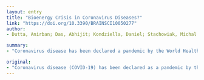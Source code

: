 ```yaml
---
layout: entry
title: "Bioenergy Crisis in Coronavirus Diseases?"
link: "https://doi.org/10.3390/BRAINSCI10050277"
author:
- Dutta, Anirban; Das, Abhijit; Kondziella, Daniel; Stachowiak, Michal K.

summary:
- "Coronavirus disease has been declared a pandemic by the World Health Organization (WHO) Corona virus disease (COVID-19) declared as a Pandemic. Coronavirus is a disease that can cause COVID to spread. The disease was declared as an outbreak by the WHO. It's not known if it's a virus. WHO has declared it a 'pandemic' by the world health organization."

original:
- "Coronavirus disease (COVID-19) has been declared as a pandemic by the World Health Organization (WHO).[...]"
---
```


